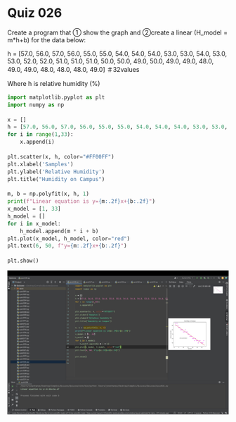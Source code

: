 # Quiz 026

Create a program that ① show the graph and ②create a linear (H_model = m*h+b) for the data below:

h = [57.0, 56.0, 57.0, 56.0, 55.0, 55.0, 54.0, 54.0, 54.0, 53.0, 53.0, 54.0, 53.0, 53.0, 52.0, 52.0, 51.0, 51.0, 51.0, 50.0, 50.0, 49.0, 50.0, 49.0, 49.0, 48.0, 49.0, 49.0, 48.0, 48.0, 48.0, 49.0]   ＃32values

Where h is relative humidity (%)

```.py
import matplotlib.pyplot as plt
import numpy as np

x = []
h = [57.0, 56.0, 57.0, 56.0, 55.0, 55.0, 54.0, 54.0, 54.0, 53.0, 53.0, 54.0, 53.0, 53.0, 52.0, 52.0, 51.0, 51.0, 51.0, 50.0, 50.0, 49.0, 50.0, 49.0, 49.0, 48.0, 49.0, 49.0, 48.0, 48.0, 48.0, 49.0]
for i in range(1,33):
    x.append(i)

plt.scatter(x, h, color="#FF00FF")
plt.xlabel('Samples')
plt.ylabel('Relative Humidity')
plt.title("Humidity on Campus")

m, b = np.polyfit(x, h, 1)
print(f"Linear equation is y={m:.2f}x+{b:.2f}")
x_model = [1, 33]
h_model = []
for i in x_model:
    h_model.append(m * i + b)
plt.plot(x_model, h_model, color="red")
plt.text(6, 50, f"y={m:.2f}x+{b:.2f}")

plt.show()
```

![](quiz026.jpg)
